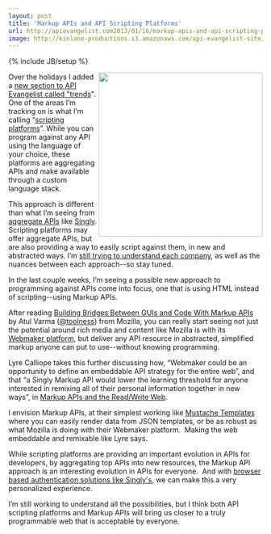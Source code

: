 ```yaml
---
layout: post
title: 'Markup APIs and API Scripting Platforms'
url: http://apievangelist.com2013/01/16/markup-apis-and-api-scripting-platforms/
image: http://kinlane-productions.s3.amazonaws.com/api-evangelist-site/blog/markup-api.png
---
```

{% include JB/setup %}
<p>
     <img src="https://s3.amazonaws.com/kinlane-productions/api-evangelist/scripting-platforms/markup-api.png"  width="325" align="right" />
</p>
<p>
     Over the holidays I added a <a title="new section to API Evangelist called trends" href="http://apievangelist.com/trends/">new section to API Evangelist called "trends</a>". One of the areas I’m tracking on is what I’m calling “<a href="/trends/scripting-platforms.php">scripting platforms</a>”. While you can program against any API using the language of your choice, these platforms are aggregating APIs and make available through a custom language stack.
</p>
<p>
     This approach is different than what I’m seeing from <a title="aggregate APIs" href="/trends/aggregation.php">aggregate APIs</a> like <a title="Singly" href="http://singly.com">Singly</a>. Scripting platforms may offer aggregate APIs, but are also providing a way to easily script against them, in new and abstracted ways. I’m <a href="/2012/12/19/taking-apis-to-next-level-with-api-scripting-platforms/">still trying to understand each company</a>, as well as the nuances between each approach--so stay tuned.
</p>
<p>
     In the last couple weeks, I’m seeing a possible new approach to programming against APIs come into focus, one that is using HTML instead of scripting--using Markup APIs.
</p>
<p>
     After reading <a title="Building Bridges Between GUIs and Code With Markup APIs" href="http://www.toolness.com/wp/2013/01/building-bridges-between-guis-and-code-with-markup-apis/">Building Bridges Between GUIs and Code With Markup APIs</a> by Atul Varma (<a href="https://twitter.com/toolness">@toolness</a>) from Mozilla, you can really start seeing not just the potential around rich media and content like Mozilla is with its <a href="https://webmaker.org/en-US/">Webmaker platform</a>, but deliver any API resource in abstracted, simplified markup anyone can put to use--without knowing programming.
</p>
<p>
     Lyre Calliope takes this further discussing how, “Webmaker could be an opportunity to define an embeddable API strategy for the entire web”, and that “a Singly Markup API would lower the learning threshold for anyone interested in remixing all of their personal information together in new ways”, in <a href="http://captaincalliope.net/2013/01/15/markup-apis-and-the-readwrite-web/">Markup APIs and the Read/Write Web</a>.
</p>
<p>
     I envision Markup APIs, at their simplest working like <a href="http://mustache.github.com/">Mustache Templates</a> where you can easily render data from JSON templates, or be as robust as what Mozilla is doing with their Webmaker platform.  Making the web embeddable and remixable like Lyre says. 
</p>
<p>
     While scripting platforms are providing an important evolution in APIs for developers, by aggregating top APIs into new resources, the Markup API approach is an interesting evolution in APIs for everyone.  And with <a href="https://singly.com/docs/data/authorizationBrowser-based-Client-Apps">browser based authentication solutions like Singly's</a>, we can make this a very personalized experience.
</p>
<p>
     I’m still working to understand all the possibilities, but I think both API scripting platforms and Markup APIs will bring us closer to a truly programmable web that is acceptable by everyone.
</p>
